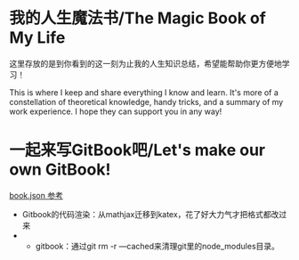 # 我的人生魔法书/The Magic Book of My Life 

这里存放的是到你看到的这一刻为止我的人生知识总结，希望能帮助你更方便地学习！

This is where I keep and share everything I know and learn. It's more of a constellation of theoretical knowledge, handy tricks, and a summary of my work experience. I hope they can support you in any way!

# 一起来写GitBook吧/Let's make our own GitBook!
[book.json 参考](https://gitbook.zhangjikai.com/bookjson.html)

  * Gitbook的代码渲染：从mathjax迁移到katex，花了好大力气才把格式都改过来
  *   * gitbook：通过git rm -r —cached来清理git里的node_modules目录。